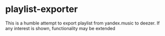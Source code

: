 # playlist-exporter
This is a humble attempt to export playlist from yandex.music to deezer. If any interest is shown, functionality may be extended
